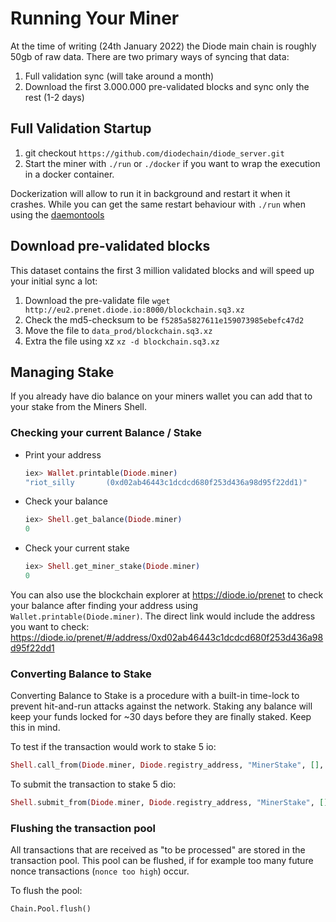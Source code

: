 # Running Your Miner

At the time of writing (24th January 2022) the Diode main chain is roughly 50gb of raw data. There are two primary ways of syncing that data:

1) Full validation sync (will take around a month)
2) Download the first 3.000.000 pre-validated blocks and sync only the rest (1-2 days)

## Full Validation Startup

1. git checkout `https://github.com/diodechain/diode_server.git`
1. Start the miner with `./run` or `./docker` if you want to wrap the execution in a docker container.

Dockerization will allow to run it in background and restart it when it crashes. While you can get the same restart behaviour with `./run` when using the [daemontools](https://cr.yp.to/daemontools.html)

## Download pre-validated blocks

This dataset contains the first 3 million validated blocks and will speed up your initial sync a lot:

1. Download the pre-validate file `wget http://eu2.prenet.diode.io:8000/blockchain.sq3.xz`
1. Check the md5-checksum to be `f5285a5827611e159073985ebefc47d2`
1. Move the file to `data_prod/blockchain.sq3.xz`
1. Extra the file using xz `xz -d blockchain.sq3.xz`

## Managing Stake

If you already have dio balance on your miners wallet you can add that to your stake from the Miners Shell.

### Checking your current Balance / Stake

* Print your address
    ```elixir
    iex> Wallet.printable(Diode.miner)
    "riot_silly       (0xd02ab46443c1dcdcd680f253d436a98d95f22dd1)"
    ```
* Check your balance
    ```elixir
    iex> Shell.get_balance(Diode.miner)
    0
    ```
* Check your current stake
    ```elixir
    iex> Shell.get_miner_stake(Diode.miner)
    0
    ```

You can also use the blockchain explorer at https://diode.io/prenet to check your balance after finding your address using `Wallet.printable(Diode.miner)`. The direct link would include the address you want to check: https://diode.io/prenet/#/address/0xd02ab46443c1dcdcd680f253d436a98d95f22dd1


### Converting Balance to Stake

Converting Balance to Stake is a procedure with a built-in time-lock to prevent hit-and-run attacks against the network. Staking any balance will keep your funds locked for ~30 days before they are finally staked. Keep this in mind.

To test if the transaction would work to stake 5 io:

```elixir
Shell.call_from(Diode.miner, Diode.registry_address, "MinerStake", [], [], value: Shell.ether(5))
```

To submit the transaction to stake 5 dio:

```elixir
Shell.submit_from(Diode.miner, Diode.registry_address, "MinerStake", [], [], value: Shell.ether(5))
```

### Flushing the transaction pool

All transactions that are received as "to be processed" are stored in the transaction pool. This pool can be flushed, if for example too many future nonce transactions (`nonce too high`) occur.

To flush the pool:

```
Chain.Pool.flush()
```
